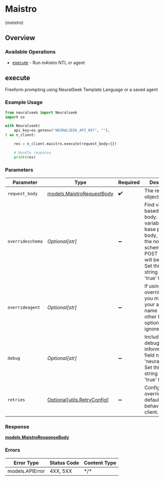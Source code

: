 # Maistro
(*maistro*)

## Overview

### Available Operations

* [execute](#execute) - Run mAistro NTL or agent

## execute

Freeform prompting using NeuralSeek Template Language or a saved agent

### Example Usage

```python
from neuralseek import Neuralseek
import os

with Neuralseek(
    api_key=os.getenv("NEURALSEEK_API_KEY", ""),
) as n_client:

    res = n_client.maistro.execute(request_body={})

    # Handle response
    print(res)

```

### Parameters

| Parameter                                                                                                                                                                                                | Type                                                                                                                                                                                                     | Required                                                                                                                                                                                                 | Description                                                                                                                                                                                              |
| -------------------------------------------------------------------------------------------------------------------------------------------------------------------------------------------------------- | -------------------------------------------------------------------------------------------------------------------------------------------------------------------------------------------------------- | -------------------------------------------------------------------------------------------------------------------------------------------------------------------------------------------------------- | -------------------------------------------------------------------------------------------------------------------------------------------------------------------------------------------------------- |
| `request_body`                                                                                                                                                                                           | [models.MaistroRequestBody](../../models/maistrorequestbody.md)                                                                                                                                          | :heavy_check_mark:                                                                                                                                                                                       | The request object.                                                                                                                                                                                      |
| `overrideschema`                                                                                                                                                                                         | *Optional[str]*                                                                                                                                                                                          | :heavy_minus_sign:                                                                                                                                                                                       | Find variables based on post body.  Return all variables as the base presponse body, overriding the normal NS schema. All POST options will be ignored. Set this to a string value of 'true' to activate |
| `overrideagent`                                                                                                                                                                                          | *Optional[str]*                                                                                                                                                                                          | :heavy_minus_sign:                                                                                                                                                                                       | If using overrideSchema you must pass your agent name here. All other POST options will be ignored.                                                                                                      |
| `debug`                                                                                                                                                                                                  | *Optional[str]*                                                                                                                                                                                          | :heavy_minus_sign:                                                                                                                                                                                       | Include NS debug information in a field named 'neuralseek'. Set this to a string value of 'true' to activate                                                                                             |
| `retries`                                                                                                                                                                                                | [Optional[utils.RetryConfig]](../../models/utils/retryconfig.md)                                                                                                                                         | :heavy_minus_sign:                                                                                                                                                                                       | Configuration to override the default retry behavior of the client.                                                                                                                                      |

### Response

**[models.MaistroResponseBody](../../models/maistroresponsebody.md)**

### Errors

| Error Type      | Status Code     | Content Type    |
| --------------- | --------------- | --------------- |
| models.APIError | 4XX, 5XX        | \*/\*           |